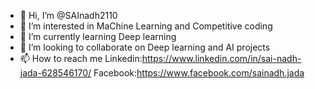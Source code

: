 - 👋 Hi, I’m @SAInadh2110
- 👀 I’m interested in MaChine Learning and Competitive coding
- 🌱 I’m currently learning Deep learning 
- 💞️ I’m looking to collaborate on Deep learning and AI projects
- 📫 How to reach me Linkedin:https://www.linkedin.com/in/sai-nadh-jada-628546170/
                      Facebook:https://www.facebook.com/sainadh.jada
<!---
SAInadh2110/SAInadh2110 is a ✨ special ✨ repository because its `README.md` (this file) appears on your GitHub profile.
You can click the Preview link to take a look at your changes.
--->
